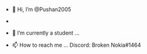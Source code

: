 - 👋 Hi, I’m @Pushan2005
- 
- 🌱 I’m currently a student ...

- 📫 How to reach me ...
      Discord: Broken Nokia#1464
